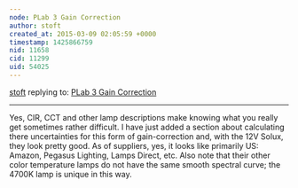 ```yaml
---
node: PLab 3 Gain Correction
author: stoft
created_at: 2015-03-09 02:05:59 +0000
timestamp: 1425866759
nid: 11658
cid: 11299
uid: 54025
---
```




[stoft](../profile/stoft) replying to: [PLab 3 Gain Correction](../notes/stoft/03-06-2015/plab-3-gain-correction)

----
Yes, CIR, CCT and other lamp descriptions make knowing what you really get sometimes rather difficult. I have just added a section about calculating there uncertainties for this form of gain-correction and, with the 12V Solux, they look pretty good. As of suppliers, yes, it looks like primarily US: Amazon, Pegasus Lighting, Lamps Direct, etc. Also note that their other color temperature lamps do not have the same smooth spectral curve; the 4700K lamp is unique in this way.